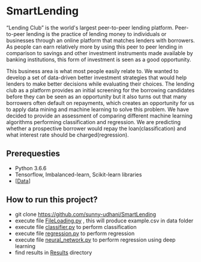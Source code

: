 # SmartLending

“Lending Club” is the world's largest peer-to-peer lending platform. Peer-to-peer lending is the practice of lending money to individuals or businesses through an online platform that matches lenders with borrowers. As people can earn relatively more by using this peer to peer lending in comparison to savings and other investment instruments made available by banking institutions, this form of investment is seen as a good opportunity. 

This business area is what most people easily relate to. We wanted to develop a set of data-driven better investment strategies that would help lenders to make better decisions while evaluating their choices. The lending club as a platform provides an initial screening for the borrowing candidates before they can be seen as an opportunity but it also turns out that many borrowers often default on repayments, which creates an opportunity for us to apply data mining and machine learning to solve this problem. We have decided to provide an assessment of comparing different machine learning algorithms performing classification and regression. We are predicting whether a prospective borrower would repay the loan(classification) and what interest rate should be charged(regression).



## Prerequesties

- Python 3.6.6
- Tensorflow, Imbalanced-learn, Scikit-learn libraries
- [[Data](https://drive.google.com/file/d/1nbePZzZV1SGuWpUQTyLTOmA5ZJx56IdR/view?usp=sharing)]

## How to run this project?

- git clone https://github.com/sunny-udhani/SmartLending
- execute file [FileLoading.py](src/cleaning/FileLoading.py) , this will produce example.csv in data folder
- execute file [classifier.py](src/classification/classifier.py) to perform classification
- execute file [regression.py](src/classification/clssifier.py) to perform regression
- execute file [neural_network.py](src/tensorflow/neural_network.py) to perform regression using deep learning
- find results in [Results](results) directory